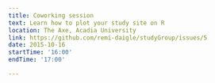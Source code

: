 ```yaml
---
title: Coworking session
text: Learn how to plot your study site on R
location: The Axe, Acadia University
link: https://github.com/remi-daigle/studyGroup/issues/5
date: 2015-10-16
startTime: '16:00'
endTime: '17:00'

---
```

